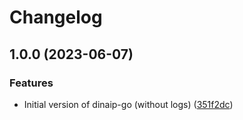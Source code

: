 # Changelog

## 1.0.0 (2023-06-07)


### Features

* Initial version of dinaip-go (without logs) ([351f2dc](https://github.com/vrdominguez/dinaip-go/commit/351f2dc9bda70062819207c887f3940225ff1560))
